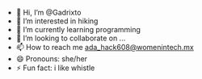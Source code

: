 - 👋 Hi, I’m @Gadrixto
- 👀 I’m interested in hiking
- 🌱 I’m currently learning programming
- 💞️ I’m looking to collaborate on ...
- 📫 How to reach me ada_hack608@womenintech.mx
- 😄 Pronouns: she/her
- ⚡ Fun fact: i like whistle

<!---
Gadrixto/Gadrixto is a ✨ special ✨ repository because its `README.md` (this file) appears on your GitHub profile.
You can click the Preview link to take a look at your changes.
--->
